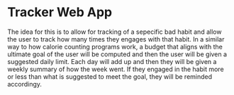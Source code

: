 # Tracker Web App

The idea for this is to allow for tracking of a sepecific bad habit and allow the user to track how many times they engages with that habit. In a similar way to how calorie counting programs work, a budget that aligns with the ultimate goal of the user will be computed and then the user will be given a suggested daily limit. Each day will add up and then they will be given a weekly summary of how the week went. If they engaged in the habit more or less than what is suggested to meet the goal, they will be reminded accordingy. 
